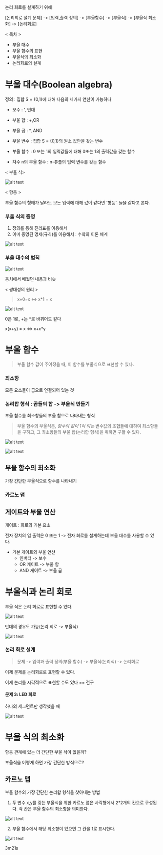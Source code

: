 논리 회로를 설계하기 위해

[논리회로 설계 문제] -> [입력,출력 정의] -> [부울함수] -> [부울식] -> [부울식 최소화] -> [논리회로]

< 목차 >

- 부울 대수
- 부울 함수의 표현
- 부울식의 최소화
- 논리회로의 설계

# 부울 대수(Boolean algebra)

정의 : 집합 S = {0,1}에 대해 다음의 세가지 연산이 가능하다

- 보수 : ', 반대
- 부울 합 : +,OR
- 부울 곱 : \*, AND

- 부울 변수 : 집합 S = {0,1}의 원소 값만을 갖는 변수
- 부울 함수 : 0 또는 1의 입력값들에 대해 0또는 1의 출력값을 갖는 함수
- 차수 n의 부울 함수 : n-튜플의 입력 변수를 갖는 함수

< 부울 식>

![alt text](image-14.png)

< 항등 >

부울 함수의 형태가 달라도 모든 입력에 대해 값이 같다면 '항등'. 둘을 같다고 본다.

### 부울 식의 증명

1. 정의를 통해 진리표를 이용해서
2. 이미 증명된 명제(규칙)를 이용해서 : 수학의 이론 체계

![alt text](image-15.png)

### 부울 대수의 법칙

![alt text](image-16.png)

동치에서 배웠던 내용과 비슷

< 쌍대성의 원리 >

> x+0=x <=> x\*1 = x

![alt text](image-17.png)

0은 1로, +는 \*로 바뀌어도 같다

x(x+y) = x <=> x+x\*y

# 부울 함수

> 부울 함수 값이 주어졌을 때, 이 함수를 부울식으로 표현할 수 있다.

### 최소항

모든 요소들이 곱으로 연결되어 있는 것

### 논리합 형식 : 곱들의 합 -> 부울식 만들기

부울 함수를 최소항들의 부울 합으로 나타내는 형식

> 부울 함수의 부울식은, _함수의 값이 1이 되는_ 변수값의 조합들에 대하여 최소항들을 구하고, 그 최소항들의 부울 합(논리합 형식)을 취하면 구할 수 있다.

![alt text](image-18.png)

![alt text](image-19.png)

## 부울 함수의 최소화

가장 간단한 부울식으로 함수를 나타내기

### 카르노 맵

## 게이트와 부울 연산

게이트 : 회로의 기본 요소

전자 장치의 입 출력은 0 또는 1 -> 전자 회로를 설계하는데 부울 대수를 사용할 수 있다.

- 기본 게이트와 부울 연산
  - 인버터 -> 보수
  - OR 게이트 -> 부울 합
  - AND 게이트 -> 부울 곱

# 부울식과 논리 회로

부울 식은 논리 회로로 표현할 수 있다.

![alt text](image-20.png)

반대의 경우도 가능(논리 회로 -> 부울식)

![alt text](image-21.png)

### 논리 회로 설계

> 문제 -> 입력과 출력 정의(부울 함수) -> 부울식(논리식) -> 논리회로

이제 문제를 논리회로로 표현할 수 있다.

이제 논리를 시각적으로 표현할 수도 있다 == 전구

#### 문제 3: LED 회로

하나의 세그먼트만 생각했을 때

![alt text](image-22.png)

# 부울 식의 최소화

항등 관계에 있는 더 간단한 부울 식이 없을까?

부울식을 어떻게 하면 가장 간단한 방식으로?

## 카르노 맵

부울 함수의 가장 간단한 논리합 형식을 찾아내는 방법

1. 두 변수 x,y를 갖는 부울식을 위한 카르노 맵은 사각형에서 2\*2개의 칸으로 구성된다. 각 칸은 부울 함수의 최소항을 의미한다.

![alt text](image-23.png)

2. 부울 함수에서 해당 최소항이 있으면 그 칸을 1로 표시한다.

![alt text](image-24.png)

3m21s
